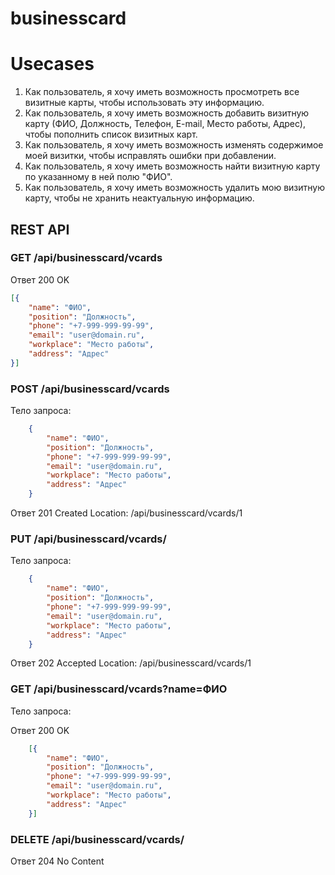 # businesscard

# Usecases


1. Как пользователь, я хочу иметь возможность просмотреть все визитные карты, чтобы использовать эту информацию.
1. Как пользователь, я хочу иметь возможность добавить визитную карту (ФИО, Должность, Телефон, E-mail, Место работы, Адрес), чтобы пополнить список визитных карт.
1. Как пользователь, я хочу иметь возможность изменять содержимое моей визитки, чтобы исправлять ошибки при добавлении.
1. Как пользователь, я хочу иметь возможность найти визитную карту по указанному в ней полю "ФИО".
1. Как пользователь, я хочу иметь возможность удалить мою визитную карту, чтобы не хранить неактуальную информацию.

## REST API

### GET /api/businesscard/vcards

Ответ 200 OK
```json
[{
    "name": "ФИО",
    "position": "Должность",
    "phone": "+7-999-999-99-99",
    "email": "user@domain.ru",
    "workplace": "Место работы",
    "address": "Адрес"
}]
```

### POST /api/businesscard/vcards

Тело запроса:

```json
    {
        "name": "ФИО",
        "position": "Должность",
        "phone": "+7-999-999-99-99",
        "email": "user@domain.ru",
        "workplace": "Место работы",
        "address": "Адрес"
    }
```

Ответ 201 Created
Location: /api/businesscard/vcards/1

### PUT /api/businesscard/vcards/

Тело запроса:

```json
    {
        "name": "ФИО",
        "position": "Должность",
        "phone": "+7-999-999-99-99",
        "email": "user@domain.ru",
        "workplace": "Место работы",
        "address": "Адрес"
    }
```

Ответ 202 Accepted
Location: /api/businesscard/vcards/1

### GET /api/businesscard/vcards?name=ФИО

Тело запроса:

Ответ 200 OK
```json
    [{
        "name": "ФИО",
        "position": "Должность",
        "phone": "+7-999-999-99-99",
        "email": "user@domain.ru",
        "workplace": "Место работы",
        "address": "Адрес"
    }]
```

### DELETE /api/businesscard/vcards/

Ответ 204 No Content
